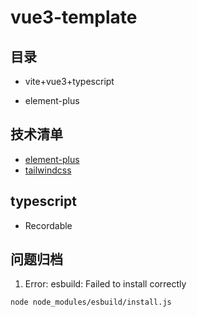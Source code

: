<!--
 * @Author: kingford
 * @Date: 2021-07-16 08:50:08
 * @LastEditTime: 2021-07-24 22:32:49
-->

# vue3-template

## 目录

- vite+vue3+typescript

- element-plus

## 技术清单

- [element-plus](https://element-plus.gitee.io/#/zh-CN/component/button)
- [tailwindcss](https://tailwindcss.com/docs/theme)

## typescript

- Recordable

## 问题归档

1. Error: esbuild: Failed to install correctly

```bash
node node_modules/esbuild/install.js
```
